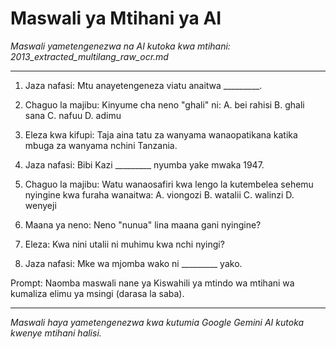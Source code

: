 # Maswali ya Mtihani ya AI
*Maswali yametengenezwa na AI kutoka kwa mtihani: 2013_extracted_multilang_raw_ocr.md*

---

1.  Jaza nafasi: Mtu anayetengeneza viatu anaitwa \_\_\_\_\_\_\_\_\_.

2.  Chaguo la majibu: Kinyume cha neno "ghali" ni:
    A. bei rahisi
    B. ghali sana
    C. nafuu
    D. adimu

3.  Eleza kwa kifupi: Taja aina tatu za wanyama wanaopatikana katika mbuga za wanyama nchini Tanzania.

4.  Jaza nafasi: Bibi Kazi \_\_\_\_\_\_\_\_\_ nyumba yake mwaka 1947.

5.  Chaguo la majibu: Watu wanaosafiri kwa lengo la kutembelea sehemu nyingine kwa furaha wanaitwa:
    A. viongozi
    B. watalii
    C. walinzi
    D. wenyeji

6.  Maana ya neno: Neno "nunua" lina maana gani nyingine?

7.  Eleza: Kwa nini utalii ni muhimu kwa nchi nyingi?

8.  Jaza nafasi: Mke wa mjomba wako ni \_\_\_\_\_\_\_\_\_ yako.

Prompt: Naomba maswali nane ya Kiswahili ya mtindo wa mtihani wa kumaliza elimu ya msingi (darasa la saba).

---
*Maswali haya yametengenezwa kwa kutumia Google Gemini AI kutoka kwenye mtihani halisi.*
